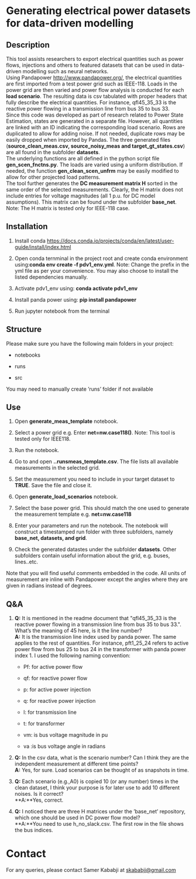 # Generating electrical power datasets for data-driven modelling


## Description

This tool assists researchers to export electrical quantities such as
power flows, injections and others to featured datasets that can be used
in data-driven modelling such as neural networks.  
Using Pandapower <http://www.pandapower.org/>, the electrical quantities
are first imported from a test power grid such as IEEE-118. Loads in the
power grid are then varied and power flow analysis is conducted for each
**load scenario**. The resulting data is csv tabulated with proper
headers that fully describe the electrical quantities. For instance,
qfl45_35_33 is the reactive power flowing in a transmission line from
bus 35 to bus 33.  
Since this code was developed as part of research related to Power State
Estimation, states are generated in a separate file. However, all
quantities are linked with an ID indicating the corresponding load
scenario. Rows are duplicated to allow for adding noise. If not needed,
duplicate rows may be easily dropped when imported by Pandas. The three
generated files (**source_clean_meas.csv, source_noisy_meas and
target_gt_states.csv**) are all found in the subfolder **datasets**.  
The underlying functions are all defined in the python script file
**gen_scen_fnctns.py**. The loads are varied using a uniform
distribution. If needed, the function **gen_clean_scen_unfrm** may be
easily modified to allow for other projected load patterns.  
The tool further generates the **DC measurement matrix H** sorted in the
same order of the selected measurements. Clearly, the H matrix does not
include entries for voltage magnitudes (all 1 p.u. for DC model
assumptions). This matrix can be found under the subfolder **base_net**.
Note: The H matrix is tested only for IEEE-118 case.  

## Installation

1.  Install conda
    <https://docs.conda.io/projects/conda/en/latest/user-guide/install/index.html>

2.  Open conda ternminal in the project root and create conda
    environment using:**conda env create -f pdv1_env.yml**. Note: Change
    the prefix in the yml file as per your convenience. You may also
    choose to install the listed dependencies manually.

3.  Activate pdv1_env using: **conda activate pdv1_env**

4.  Install panda power using: **pip install pandapower**

5.  Run jupyter notebook from the terminal

## Structure

Please make sure you have the following main folders in your project:

-   notebooks

-   runs

-   src

You may need to manually create ’runs’ folder if not available

## Use

1.  Open **generate_meas_template** notebook.

2.  Select a power grid e.g. Enter **net=nw.case118()**. Note: This tool
    is tested only for IEEE118.

3.  Run the notebook.

4.  Go to and open **..runsmeas_template.csv**. The file lists all
    available measurements in the selected grid.

5.  Set the measurement you need to include in your target dataset to
    **TRUE**. Save the file and close it.

6.  Open **generate_load_scenarios** notebook.

7.  Select the base power grid. This should match the one used to
    generate the measurement template e.g. **net=nw.case118**

8.  Enter your parameters and run the notebook. The notebook will
    construct a timestamped run folder with three subfolders, namely
    **base_net, datasets, and grid**.

9.  Check the generated datastes under the subfolder **datasets**. Other
    subfolders contain useful information about the grid, e.g. buses,
    lines..etc.

Note that you will find useful comments embedded in the code. All units
of measurement are inline with Pandapower except the angles where they
are given in radians instead of degrees.

## Q&A

1.  **Q:** It is mentioned in the readme document that "qfl45_35_33 is
    the reactive power flowing in a transmission line from bus 35 to bus
    33.". What’s the meaning of 45 here, is it the line number?  
    **A:** It is the transmission line index used by panda power. The
    same applies to the rest of quantities. For instance, pft1_25_24
    refers to active power flow from bus 25 to bus 24 in the transformer
    with panda power index 1. I used the following naming convention:

    -   Pf: for active power flow

    -   qf: for reactive power flow

    -   p: for active power injection

    -   q: for reactive power injection

    -   l: for transmission line

    -   t: for transformer

    -   vm: is bus voltage magnitude in pu

    -   va :is bus voltage angle in radians

2.  **Q:** In the csv data, what is the scenario number? Can I think
    they are the independent measurement at different time points?  
    **A:** Yes, for sure. Load scenarios can be thought of as snapshots
    in time.

3.  **Q:** Each scenario (e.g.,A0) is copied 10 (or any number) times in
    the clean dataset, I think your purpose is for later use to add 10
    different noises. Is it correct?  
    **A:**Yes, correct.

4.  **Q:** I noticed there are three H matrices under the ’base_net’
    repository, which one should be used in DC power flow model?  
    **A:**You need to use h_no_slack.csv. The first row in the file
    shows the bus indices.

# Contact

For any queries, please contact Samer Kababji at
[skababji@gmail.com](skababji@gmail.com)

